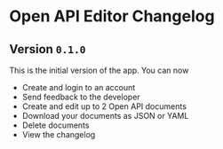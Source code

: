 # Open API Editor Changelog

## Version `0.1.0`

This is the initial version of the app. You can now

- Create and login to an account
- Send feedback to the developer
- Create and edit up to 2 Open API documents
- Download your documents as JSON or YAML
- Delete documents
- View the changelog

